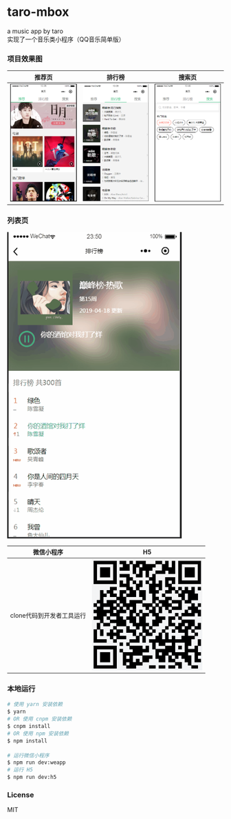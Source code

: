 # taro-mbox
a music app by taro  
实现了一个音乐类小程序（QQ音乐简单版）
### 项目效果图
| 推荐页 | 排行榜 | 搜索页 |
| :------: | :------: | :------: |
| ![recommend](images/recommend.png) | ![Leaderboard](images/Leaderboard.png) | ![search](images/search.png) 
### 列表页  
![play](images/play.gif)  

| 微信小程序 | H5 | 
| :------: | :------: | 
| clone代码到开发者工具运行 | ![H5二维码](images/mbox-web-qrcode.png)  |

### 本地运行
```bash
# 使用 yarn 安装依赖
$ yarn
# OR 使用 cnpm 安装依赖
$ cnpm install
# OR 使用 npm 安装依赖
$ npm install

# 运行微信小程序
$ npm run dev:weapp
# 运行 H5
$ npm run dev:h5
```

### License
MIT